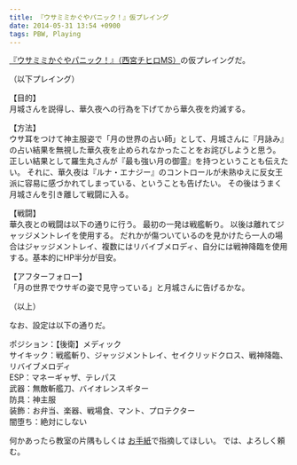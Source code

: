 ```yaml
---
title: 『ウサミミかぐやパニック！』仮プレイング
date: 2014-05-31 13:54 +0900
tags: PBW, Playing
---
```


[『ウサミミかぐやパニック！』（西宮チヒロMS）](http://tw4.jp/adventure/opening/?scenario_id=10000)の仮プレイングだ。

（以下プレイング）

【目的】  
月城さんを説得し、華久夜への行為を下げてから華久夜を灼滅する。

【方法】  
ウサ耳をつけて神主服姿で「月の世界の占い師」として、月城さんに『月詠み』の占い結果を無視した華久夜を止められなかったことをお詫びしようと思う。
正しい結果として羅生丸さんが『最も強い月の御霊』を持つということも伝えたい。
それに、華久夜は『ルナ・エナジー』のコントロールが未熟ゆえに反女王派に容易に感づかれてしまっている、ということも告げたい。
その後はうまく月城さんを引き離して戦闘に入る。

【戦闘】  
華久夜との戦闘は以下の通りに行う。
最初の一発は戦艦斬り。
以後は離れてジャッジメントレイを使用する。
だれかが傷ついているのを見かけたら一人の場合はジャッジメントレイ、複数にはリバイブメロディ、自分には戦神降臨を使用する。基本的にHP半分が目安。

【アフターフォロー】  
「月の世界でウサギの姿で見守っている」と月城さんに告げるかな。

（以上）


なお、設定は以下の通りだ。

ポジション：【後衛】メディック  
サイキック：戦艦斬り、ジャッジメントレイ、セイクリッドクロス、戦神降臨、リバイブメロディ  
ESP：マネーギャザ、テレパス  
武器：無敵斬艦刀、バイオレンスギター  
防具：神主服  
装飾：お弁当、楽器、戦場食、マント、プロテクター  
闇堕ち：絶対にしない

何かあったら教室の片隅もしくは
[お手紙](http://tw4.jp/another/status/d03934#tab=send)で指摘してほしい。
では、よろしく頼む。
